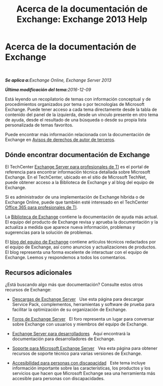 ﻿---
title: 'Acerca de la documentación de Exchange: Exchange 2013 Help'
TOCTitle: Acerca de la documentación de Exchange
ms:assetid: cbc07e0d-2884-4e5d-8065-39b7f6299b9b
ms:mtpsurl: https://technet.microsoft.com/es-es/library/Dd351146(v=EXCHG.150)
ms:contentKeyID: 48268667
ms.date: 04/23/2018
mtps_version: v=EXCHG.150
ms.translationtype: HT
---

# Acerca de la documentación de Exchange

 

_<strong>Se aplica a:</strong>Exchange Online, Exchange Server 2013_

_<strong>Última modificación del tema:</strong>2016-12-09_

Está leyendo un recopilatorio de temas con información conceptual y de procedimientos organizados por tema o por tecnologías de Microsoft Exchange. Puede tener acceso a cada tema directamente desde la tabla de contenido del panel de la izquierda, desde un vínculo presente en otro tema de ayuda, desde el resultado de una búsqueda o desde su propia lista personalizada de temas favoritos.

Puede encontrar más información relacionada con la documentación de Exchange en [Avisos de derechos de autor de terceros](third-party-copyright-notices-exchange-2013-help.md).

## Dónde encontrar documentación de Exchange

El TechCenter [Exchange Server para profesionales de TI](https://go.microsoft.com/fwlink/p/?linkid=34165) es el portal de referencia para encontrar información técnica detallada sobre Microsoft Exchange. En el TechCenter, ubicado en el sitio de Microsoft TechNet, puede obtener acceso a la Biblioteca de Exchange y al blog del equipo de Exchange.

Si es administrador de una implementación de Exchange híbrida o de Exchange Online, puede que también esté interesado en el TechCenter [Office 365 para profesionales de TI](https://go.microsoft.com/fwlink/p/?linkid=282341).

La [Biblioteca de Exchange](https://go.microsoft.com/fwlink/p/?linkid=82055) contiene la documentación de ayuda más actual. El equipo del producto de Exchange revisa y aprueba la documentación y la actualiza a medida que aparece nueva información, problemas y sugerencias para la solución de problemas.

El [blog del equipo de Exchange](https://go.microsoft.com/fwlink/p/?linkid=178595) contiene artículos técnicos redactados por el equipo de Exchange, así como anuncios y actualizaciones de productos. El blog representa una forma excelente de interactuar con el equipo de Exchange. Leemos y respondemos a todos los comentarios.

## Recursos adicionales

¿Está buscando algo más que documentación? Consulte estos otros recursos de Exchange:

  - [Descargas de Exchange Server](https://go.microsoft.com/fwlink/p/?linkid=179447)   Use esta página para descargar Service Pack, complementos, herramientas y software de prueba para facilitar la optimización de su organización de Exchange.

  - [Foros de Exchange Server](https://go.microsoft.com/fwlink/p/?linkid=60612)   El foro representa un lugar para conversar sobre Exchange con usuarios y miembros del equipo de Exchange.

  - [Exchange Server para desarrolladores](https://go.microsoft.com/fwlink/p/?linkid=24705)   Aquí encontrará la documentación para desarrolladores de Exchange.

  - [Soporte para Microsoft Exchange Server](https://go.microsoft.com/fwlink/p/?linkid=283967)   Vea esta página para obtener recursos de soporte técnico para varias versiones de Exchange.

  - [Accesibilidad para personas con discapacidad](accessibility-for-people-with-disabilities-exchange-2013-help.md)   Este tema incluye información importante sobre las características, los productos y los servicios que hacen que Microsoft Exchange sea una herramienta más accesible para personas con discapacidades.

